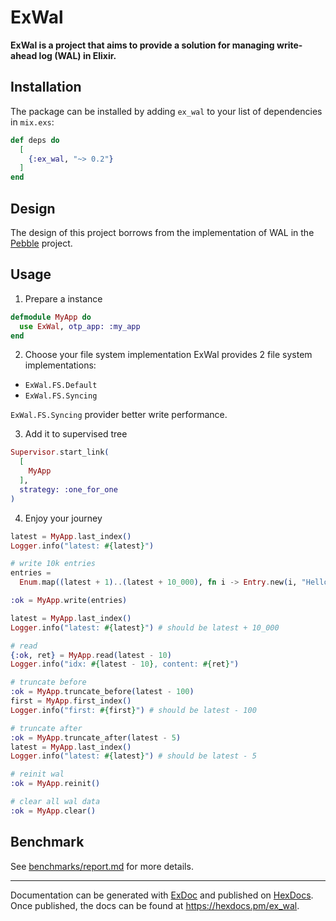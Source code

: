 # ExWal

<!-- MDOC !-->

**ExWal is a project that aims to provide a solution for managing write-ahead log (WAL) in Elixir.**

## Installation

The package can be installed by adding `ex_wal` to your list of dependencies in `mix.exs`:

```elixir
def deps do
  [
    {:ex_wal, "~> 0.2"}
  ]
end
```

## Design
The design of this project borrows from the implementation of WAL in the [Pebble](https://github.com/cockroachdb/pebble) project.


## Usage

1. Prepare a instance
```Elixir
defmodule MyApp do
  use ExWal, otp_app: :my_app
end
```

2. Choose your file system implementation
ExWal provides 2 file system implementations:
- `ExWal.FS.Default`
- `ExWal.FS.Syncing`

`ExWal.FS.Syncing` provider better write performance.


3. Add it to supervised tree
```elixir
Supervisor.start_link(
  [
    MyApp
  ],
  strategy: :one_for_one
)
```

4. Enjoy your journey

```Elixir
latest = MyApp.last_index()
Logger.info("latest: #{latest}")

# write 10k entries
entries =
  Enum.map((latest + 1)..(latest + 10_000), fn i -> Entry.new(i, "Hello Elixir #{i}") end)

:ok = MyApp.write(entries)

latest = MyApp.last_index()
Logger.info("latest: #{latest}") # should be latest + 10_000

# read
{:ok, ret} = MyApp.read(latest - 10)
Logger.info("idx: #{latest - 10}, content: #{ret}")

# truncate before
:ok = MyApp.truncate_before(latest - 100)
first = MyApp.first_index()
Logger.info("first: #{first}") # should be latest - 100

# truncate after
:ok = MyApp.truncate_after(latest - 5)
latest = MyApp.last_index()
Logger.info("latest: #{latest}") # should be latest - 5

# reinit wal
:ok = MyApp.reinit()

# clear all wal data
:ok = MyApp.clear()
```


## Benchmark

See [benchmarks/report.md](benchmarks/report.md) for more details.

-----
Documentation can be generated with [ExDoc](https://github.com/elixir-lang/ex_doc)
and published on [HexDocs](https://hexdocs.pm). Once published, the docs can
be found at <https://hexdocs.pm/ex_wal>.

